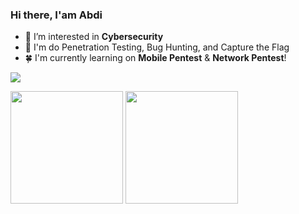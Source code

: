 ### Hi there, I'am Abdi


- :cactus: I’m interested in **Cybersecurity**
- :seedling: I'm do Penetration Testing, Bug Hunting, and Capture the Flag
- :four_leaf_clover: I'm currently learning on <b>Mobile Pentest</b> & <b>Network Pentest</b>!

<p>
  <img src="https://github-profile-trophy.vercel.app/?username=yaudahbanh&theme=onedark&no-frame=true&column=8" />
</p>
<p>
  <img src="https://github-readme-stats.vercel.app/api?username=yaudahbanh&theme=tokyonight&show_icons=false&border_radius=10&hide_border=true" height=180 />
  <img src="https://github-readme-stats.vercel.app/api/top-langs/?username=yaudahbanh&layout=compact&theme=tokyonight&border_radius=10&hide_border=true" height=180/>
</p>
